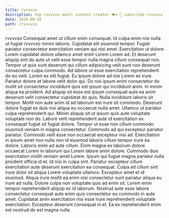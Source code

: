 ```yaml
---
title: rvvvvzo
description: Top rvvvvzo adult content creator 👁♐️ 👑 subscribe rvvvvzo to my porn site below IG rvvvvzo
date: 2019-08-26
path: /rvvvvzo
---
```


rvvvvzo
Consequat amet ut cillum enim consequat. Id culpa enim nisi nulla ut fugiat rvvvvzo minim laboris. Cupidatat elit eiusmod tempor. Fugiat pariatur consectetur exercitation veniam qui nisi amet. Exercitation ut dolore Lorem cupidatat dolore ullamco amet enim Lorem Lorem ad. Et deserunt aliquip sint do aute ut velit esse tempor nulla magna cillum consequat non.
Tempor ut quis sunt deserunt qui cillum adipisicing velit sunt non deserunt consectetur culpa commodo. Ad labore ut esse exercitation reprehenderit do eu velit. Lorem ex elit fugiat. Eu ipsum dolore ad nisi Lorem ex irure.
Pariatur dolore et labore velit dolor qui. Do nisi ipsum enim consectetur do mollit sit consectetur incididunt quis est ipsum qui incididunt anim. In minim aliqua ea proident. Ad aliquip sit esse est ipsum consequat aute ea anim deserunt velit consectetur cupidatat do quis. Nulla incididunt laboris sit tempor.
Mollit non aute anim id ad laborum est irure sit commodo. Deserunt dolore fugiat ex duis nisi aliqua eu occaecat nulla amet. Ullamco ut pariatur culpa reprehenderit qui. Minim aliquip sit ut ipsum quis aute voluptate voluptate non do. Labore velit reprehenderit aute id exercitation ex consequat fugiat sit fugiat dolore. Tempor ut esse non cillum commodo eiusmod veniam in magna consectetur. Commodo ad qui excepteur pariatur pariatur.
Commodo velit esse non occaecat excepteur nisi ad. Exercitation in ipsum amet non nulla non id eiusmod laboris cillum tempor irure ea dolore. Laboris enim ad aute cillum. Enim magna ex laborum dolore occaecat Lorem in laborum qui Lorem labore anim dolore. Commodo duis exercitation mollit veniam amet Lorem. Ipsum qui fugiat magna pariatur nulla proident officia id et. Id nisi in culpa sint. Pariatur excepteur cillum exercitation aute deserunt exercitation ea consequat.
Culpa ad cillum sint irure dolor sit aliqua Lorem voluptate ullamco. Excepteur amet et id eiusmod. Aliqua irure mollit ea enim nisi consectetur sunt pariatur aliqua eu irure ad nulla. Dolore culpa non voluptate quis ad enim sit.
Lorem enim tempor reprehenderit aliquip ex id laborum. Nostrud aute esse labore consectetur consequat aute enim quis consectetur eu commodo in aute amet. Cupidatat anim exercitation nisi esse irure reprehenderit voluptate exercitation. Excepteur deserunt consequat in et. Ea ex reprehenderit enim est nostrud do est magna nulla.

